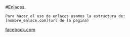 #Enlaces.

    Para hacer el uso de enlaces usamos la estructura de:
    [nombre_enlace.com](url de la pagina)

[facebook.com](https://es-la.facebook.com/)